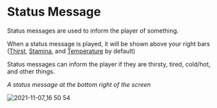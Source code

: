 # Status Message

Status messages are used to inform the player of something.

When a status message is played, it will be shown above your right bars ([Thirst](https://github.com/fishcute/ToughAsClient/blob/main/tutorial/stats/Thirst.md), [Stamina](https://github.com/fishcute/ToughAsClient/blob/main/tutorial/stats/Stamina.md), and [Temperature](https://github.com/fishcute/ToughAsClient/blob/main/tutorial/stats/Temperature.md) by default)

Status messages can inform the player if they are thirsty, tired, cold/hot, and other things.

*A status message at the bottom right of the screen*

![2021-11-07_16 50 54](https://user-images.githubusercontent.com/47741160/140663130-1a87fa2c-bc51-4ae6-8559-3480f9f62274.png)

